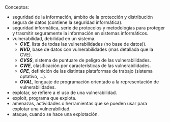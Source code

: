 # 
Conceptos:
- seguridad de la información, ámbito de la protección y distribución segura de datos (contiene la seguridad informática).
- seguridad informática, serie de protocolos y metodologías para proteger y trasmitir seguramente la información en sistemas informáticos.
- vulnerabilidad, debilidad en un sistema.
	- ***CVE***, lista de todas las vulnerabilidades (no base de datos)).
	- ***NVD***, base de datos con vulnerabilidades (mas detallada que la CVE).
	- ***CVSS***, sistema de puntuare de peligro de las vulnerabilidades.
	- ***CWE***, clasificación por características de las vulnerabilidades.
	- ***CPE***, definición de las distintas plataformas de trabajo (sistema optativo, ...).
	- ***OVAL***, lenguaje de programación orientado a la representación de vulnerabilidades.
- explotar, se refiere a el uso de una vulnerabilidad.
- exploit, programa que explota.
- amenazas, actividades o herramientas que se pueden usar para explotar una vulnerabilidad.
- ataque, cuando se hace una explotación.